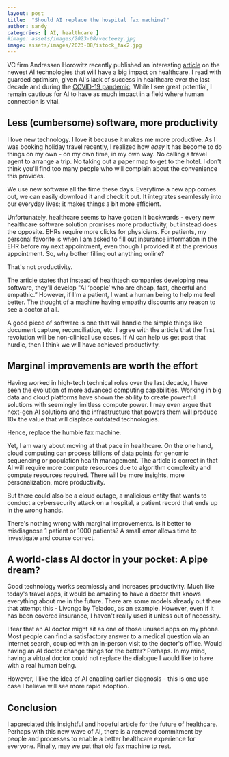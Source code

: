 ```yaml
---
layout: post
title:  "Should AI replace the hospital fax machine?"
author: sandy
categories: [ AI, healthcare ]
#image: assets/images/2023-08/vecteezy.jpg
image: assets/images/2023-08/istock_fax2.jpg
---
```


VC firm Andressen Horowitz recently published an interesting [article](https://a16z.com/2023/08/02/where-will-ai-have-the-biggest-impact-healthcare/) on the newest AI technologies that will have a big impact on healthcare.  I read with guarded optimism, given AI's lack of success in healthcare over the last decade and during the [COVID-19 pandemic](https://hbr.org/2022/03/why-ai-failed-to-live-up-to-its-potential-during-the-pandemic).  While I see great potential, I remain cautious for AI to have as much impact in a field where human connection is vital.

## Less (cumbersome) software, more productivity
I love new technology.  I love it because it makes me more productive.  As I was booking holiday travel recently, I realized how *easy* it has become to do things on my own - on my own time, in my own way.  No calling a travel agent to arrange a trip.  No taking out a paper map to get to the hotel.  I don't think you'll find too many people who will complain about the convenience this provides.

We use new software all the time these days.  Everytime a new app comes out, we can easily download it and check it out.  It integrates seamlessly into our everyday lives; it makes things a bit more efficient.

Unfortunately, healthcare seems to have gotten it backwards -
every new healthcare software solution promises more productivity, but instead does the opposite.  EHRs require more clicks for physicians.  For patients, my personal favorite is when I am asked to fill out insurance information in the EHR before my next appointment, even though I provided it at the previous appointment.  So, why bother filling out anything online?

That's not productivity.

The article states that instead of healthtech companies developing new software, they'll develop "AI ‘people’ who are cheap, fast, cheerful and empathic.”  However, if I'm a patient, I want a human being to help me feel better.  The thought of a machine having empathy discounts any reason to see a doctor at all.

A good piece of software is one that will handle the simple things like document capture, reconciliation, etc.  I agree with the article that the first revolution will be non-clinical use cases.  If AI can help us get past that hurdle, then I think we will have achieved productivity.

## Marginal improvements are worth the effort
Having worked in high-tech technical roles over the last decade, I have seen the evolution of more advanced computing capabilities.  Working in big data and cloud platforms have shown the ability to create powerful solutions with seemingly limitless compute power.  I may even argue that next-gen AI solutions and the infrastructure that powers them will produce 10x the value that will displace outdated technologies.

Hence, replace the humble fax machine.

Yet, I am wary about moving at that pace in healthcare.  On the one hand, cloud computing can process billions of data points for genomic sequencing or population health management.  The article is correct in that AI will require more compute resources due to algorithm complexity and compute resources required.  There will be more insights, more personalization, more productivity.  

But there could also be a cloud outage, a malicious entity that wants to conduct a cybersecurity attack on a hospital, a patient record that ends up in the wrong hands.

There's nothing wrong with marginal improvements.  Is it better to misdiagnose 1 patient or 1000 patients?  A small error allows time to investigate and course correct.


## A world-class AI doctor in your pocket: A pipe dream?
Good technology works seamlessly and increases productivity.  Much like today's travel apps, it would be amazing to have a doctor that knows everything about me in the future.  There are some models already out there that attempt this - Livongo by Teladoc, as an example.  However, even if it has been covered insurance, I haven't really used it unless out of necessity.  

I fear that an AI doctor might sit as one of those unused apps on my phone.  Most people can find a satisfactory answer to a medical question via an internet search, coupled with an in-person visit to the doctor's office.  Would having an AI doctor change things for the better?  Perhaps.  In my mind, having a virtual doctor could not replace the dialogue I would like to have with a real human being.

However, I like the idea of AI enabling earlier diagnosis - this is one use case I believe will see more rapid adoption. 

## Conclusion

I appreciated this insightful and hopeful article for the future of healthcare.  Perhaps with this new wave of AI, there is a renewed commitment by people and processes to enable a better healthcare experience for everyone.  Finally, may we put that old fax machine to rest.